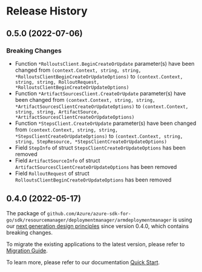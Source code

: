 # Release History

## 0.5.0 (2022-07-06)
### Breaking Changes

- Function `*RolloutsClient.BeginCreateOrUpdate` parameter(s) have been changed from `(context.Context, string, string, *RolloutsClientBeginCreateOrUpdateOptions)` to `(context.Context, string, string, RolloutRequest, *RolloutsClientBeginCreateOrUpdateOptions)`
- Function `*ArtifactSourcesClient.CreateOrUpdate` parameter(s) have been changed from `(context.Context, string, string, *ArtifactSourcesClientCreateOrUpdateOptions)` to `(context.Context, string, string, ArtifactSource, *ArtifactSourcesClientCreateOrUpdateOptions)`
- Function `*StepsClient.CreateOrUpdate` parameter(s) have been changed from `(context.Context, string, string, *StepsClientCreateOrUpdateOptions)` to `(context.Context, string, string, StepResource, *StepsClientCreateOrUpdateOptions)`
- Field `StepInfo` of struct `StepsClientCreateOrUpdateOptions` has been removed
- Field `ArtifactSourceInfo` of struct `ArtifactSourcesClientCreateOrUpdateOptions` has been removed
- Field `RolloutRequest` of struct `RolloutsClientBeginCreateOrUpdateOptions` has been removed


## 0.4.0 (2022-05-17)

The package of `github.com/Azure/azure-sdk-for-go/sdk/resourcemanager/deploymentmanager/armdeploymentmanager` is using our [next generation design principles](https://azure.github.io/azure-sdk/general_introduction.html) since version 0.4.0, which contains breaking changes.

To migrate the existing applications to the latest version, please refer to [Migration Guide](https://aka.ms/azsdk/go/mgmt/migration).

To learn more, please refer to our documentation [Quick Start](https://aka.ms/azsdk/go/mgmt).